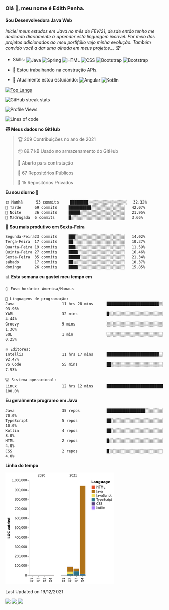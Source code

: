 ### Olá 👋, meu nome é Edith Penha.
#### Sou Desenvolvedora Java Web

*Iniciei meus estudos em Java no mês de FEV/21, desde então tenho me dedicado diariamente a aprender esta linguagem incrível. Por meio dos projetos adicionados ao meu portifólio vejo minha evolução.
Também convido você a dar uma olhada em meus projetos... :trophy:*

- Skills:
  <img align="center" alt="Java" height="40" width="40" src="https://cdn.jsdelivr.net/gh/devicons/devicon/icons/java/java-original.svg">
  <img align="center" alt="Spring" height="40" width="40" src="https://cdn.jsdelivr.net/gh/devicons/devicon/icons/spring/spring-original-wordmark.svg">
  <img align="center" alt="HTML" height="40" width="40" src="https://cdn.jsdelivr.net/gh/devicons/devicon/icons/html5/html5-original.svg">
  <img align="center" alt="CSS" height="40" width="40" src="https://cdn.jsdelivr.net/gh/devicons/devicon/icons/css3/css3-original.svg">
  <img align="center" alt="Bootstrap" height="40" width="40" src="https://cdn.jsdelivr.net/gh/devicons/devicon/icons/bootstrap/bootstrap-plain.svg">
  <img align="center" alt="Bootstrap" height="40" width="40" src="https://cdn.jsdelivr.net/gh/devicons/devicon/icons/figma/figma-original.svg">


- 🔭 Estou trabalhando na construção APIs. 
- 🌱 Atualmente estou estudando:
  <img align="center" alt="Angular" height="40" width="40" src="https://cdn.jsdelivr.net/gh/devicons/devicon/icons/angularjs/angularjs-original.svg">
  <img align="center" alt="Kotlin" height="80" width="80" src="https://cdn.jsdelivr.net/gh/devicons/devicon/icons/kotlin/kotlin-original-wordmark.svg">


[![Top Langs](https://github-readme-stats.vercel.app/api/top-langs/?username=edithpenha20&layout=compact&langs_count=7&theme=dracula)](https://github.com/anuraghazra/github-readme-stats)


![GitHub streak stats](https://github-readme-streak-stats.herokuapp.com/?user=edithpenha20&layout=compact&langs_count=7&theme=dracula)

<!--START_SECTION:waka-->
![Profile Views](http://img.shields.io/badge/Visualizac%C3%B5es%20do%20perfil-170-blue)

![Lines of code](https://img.shields.io/badge/Desde%20o%20Hello%20World%20eu%20escrevi-1%20Million%20linhas%20de%20c%C3%B3digo-blue)

**🐱 Meus dados no GitHub** 

> 🏆 209 Contribuições no ano de 2021
 > 
> 📦 89.7 kB Usado no armazenamento do GitHub 
 > 
> 💼 Aberto para contratação
 > 
> 📜 67 Repositórios Públicos 
 > 
> 🔑 15 Repositórios Privados  
 > 
**Eu sou diurno 🐤** 

```text
🌞 Manhã      53 commits     ████████░░░░░░░░░░░░░░░░░   32.32% 
🌆 Tarde      69 commits     ██████████░░░░░░░░░░░░░░░   42.07% 
🌃 Noite      36 commits     █████░░░░░░░░░░░░░░░░░░░░   21.95% 
🌙 Madrugada  6 commits      █░░░░░░░░░░░░░░░░░░░░░░░░   3.66%

```
📅 **Sou mais produtivo em Sexta-Feira** 

```text
Segunda-Feira23 commits     ███░░░░░░░░░░░░░░░░░░░░░░   14.02% 
Terça-Feira  17 commits     ██░░░░░░░░░░░░░░░░░░░░░░░   10.37% 
Quarta-Feira 19 commits     ███░░░░░░░░░░░░░░░░░░░░░░   11.59% 
Quinta-Feira 27 commits     ████░░░░░░░░░░░░░░░░░░░░░   16.46% 
Sexta-Feira  35 commits     █████░░░░░░░░░░░░░░░░░░░░   21.34% 
sábado       17 commits     ██░░░░░░░░░░░░░░░░░░░░░░░   10.37% 
domingo      26 commits     ████░░░░░░░░░░░░░░░░░░░░░   15.85%

```


📊 **Esta semana eu gastei meu tempo em** 

```text
⌚︎ Fuso horário: America/Manaus

💬 Linguagens de programação: 
Java                     11 hrs 28 mins      ███████████████████████░░   93.96% 
YAML                     32 mins             █░░░░░░░░░░░░░░░░░░░░░░░░   4.44% 
Groovy                   9 mins              ░░░░░░░░░░░░░░░░░░░░░░░░░   1.36% 
SQL                      1 min               ░░░░░░░░░░░░░░░░░░░░░░░░░   0.25%

🔥 Editores: 
IntelliJ                 11 hrs 17 mins      ███████████████████████░░   92.47% 
VS Code                  55 mins             ██░░░░░░░░░░░░░░░░░░░░░░░   7.53%

💻 Sistema operacional: 
Linux                    12 hrs 12 mins      █████████████████████████   100.0%

```

**Eu geralmente programo em Java** 

```text
Java                     35 repos            █████████████████░░░░░░░░   70.0% 
TypeScript               5 repos             ██░░░░░░░░░░░░░░░░░░░░░░░   10.0% 
Kotlin                   4 repos             ██░░░░░░░░░░░░░░░░░░░░░░░   8.0% 
HTML                     2 repos             █░░░░░░░░░░░░░░░░░░░░░░░░   4.0% 
CSS                      2 repos             █░░░░░░░░░░░░░░░░░░░░░░░░   4.0%

```


**Linha do tempo**

![Chart not found](https://raw.githubusercontent.com/edithpenha20/edithpenha20/master/charts/bar_graph.png) 


 Last Updated on 19/12/2021
<!--END_SECTION:waka-->

<a href="https://www.linkedin.com/in/edith-penha" target="_blank"><img src="https://img.shields.io/badge/-LinkedIn-%230077B5?style=for-the-badge&logo=linkedin&logoColor=white" target="_blank"></a>
<a href = "mailto:edithpenha@gmail.com"><img src="https://img.shields.io/badge/-Gmail-%23333?style=for-the-badge&logo=gmail&logoColor=white" target="_blank">
<a href="https://instagram.com/endy.code/" target="_blank"><img src="https://img.shields.io/badge/-Instagram-%23E4405F?style=for-the-badge&logo=instagram&logoColor=white" target="_blank"></a>

